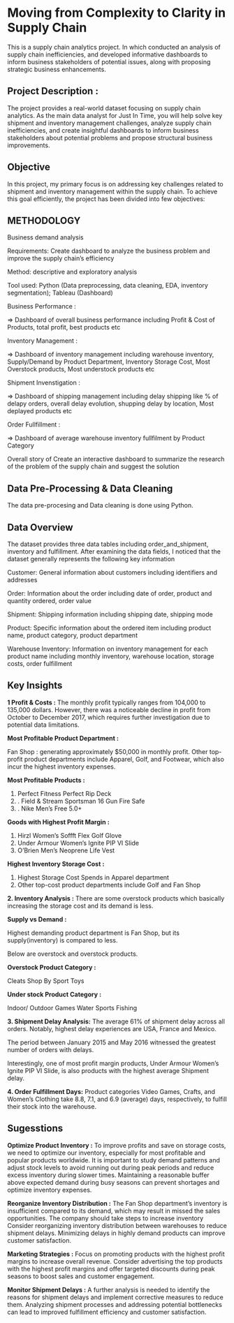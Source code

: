 # Moving from Complexity to Clarity in Supply Chain

This is a supply chain analytics project. In which conducted an analysis of supply chain inefficiencies, and developed informative dashboards to inform business stakeholders of potential issues, along with proposing strategic business enhancements.

## Project Description :
The project provides a real-world dataset focusing on supply chain analytics. As the main data analyst for Just In Time, you will help solve key shipment and inventory management challenges, analyze supply chain inefficiencies, and create insightful dashboards to inform business stakeholders about potential problems and propose structural business improvements.

## Objective 
In this project, my primary focus is on addressing key challenges related to shipment and inventory management within the supply chain. To achieve this goal efficiently, the project has been divided into few objectives:

## METHODOLOGY

Business demand analysis

Requirements: Create dashboard to analyze the business problem and improve the supply chain’s efficiency

Method: descriptive and exploratory analysis

Tool used: Python (Data preprocessing, data cleaning, EDA, inventory segmentation); Tableau (Dashboard)

Business Performance : 

=> Dashboard of overall business performance including Profit & Cost of Products, total profit, best products etc 

Inventory Management :

=> Dashboard of inventory management including warehouse inventory, Supply/Demand by Product Department, Inventory Storage Cost, Most Overstock products, Most understock products etc

Shipment Invenstigation :

=> Dashboard of shipping management including delay shipping like % of delapy orders, overall delay evolution, shupping delay by location, Most deplayed products etc 

Order Fullfillment : 

=> Dashboard of average warehouse inventory fullfilment by Product Category

Overall story of Create an interactive dashboard to summarize the research of the problem of the supply chain and suggest the solution

## Data Pre-Processing & Data Cleaning 

The data pre-procesing and Data cleaning is done using Python. 

## Data Overview 
The dataset provides three data tables including order_and_shipment, inventory and fulfillment. After examining the data fields, I noticed that the dataset generally represents the following key information

Customer: General information about customers including identifiers and addresses

Order: Information about the order including date of order, product and quantity ordered, order value

Shipment: Shipping information including shipping date, shipping mode

Product: Specific information about the ordered item including product name, product category, product department

Warehouse Inventory: Information on inventory management for each product name including monthly inventory, warehouse location, storage costs, order fulfillment

## Key Insights 

**1 Profit & Costs :**
The monthly profit typically ranges from 104,000 to 135,000 dollars. However, there was a noticeable decline in profit from October to December 2017, which requires further investigation due to potential data limitations.

**Most Profitable Product Department :**

Fan Shop : generating approximately $50,000 in monthly profit.
Other top-profit product departments include Apparel, Golf, and Footwear, which also incur the highest inventory expenses.

**Most Profitable Products :**

1. Perfect Fitness Perfect Rip Deck
2. . Field & Stream Sportsman 16 Gun Fire Safe
3. . Nike Men’s Free 5.0+

**Goods with Highest Profit Margin :**

1. Hirzl Women’s Soffft Flex Golf Glove
2. Under Armour Women’s Ignite PIP VI Slide
3. O’Brien Men’s Neoprene Life Vest

**Highest Inventory Storage Cost :**

1. Highest Storage Cost Spends in Apparel department
2. Other top-cost product departments include Golf and Fan Shop

**2. Inventory Analysis :**
There are some overstock products which basically increasing the storage cost and its demand is less.

**Supply vs Demand :**

Highest demanding product department is Fan Shop, but its supply(inventory) is compared to less.

Below are overstock and overstock products.

**Overstock Product Category :**

Cleats
Shop By Sport
Toys

**Under stock Product Category :**

Indoor/ Outdoor Games
Water Sports
Fishing

**3. Shipment Delay Analysis:**
The average 61% of shipment delay across all orders. Notably, highest delay experiences are USA, France and Mexico.

The period between January 2015 and May 2016 witnessed the greatest number of orders with delays.

Interestingly, one of most profit margin products, Under Armour Women’s Ignite PIP VI Slide, is also products with the highest average Shipment delay.

**4. Order Fulfillment Days:**
Product categories Video Games, Crafts, and Women’s Clothing take 8.8, 7.1, and 6.9 (average) days, respectively, to fulfill their stock into the warehouse.


## Sugesstions 

**Optimize Product Inventory :**
To improve profits and save on storage costs, we need to optimize our inventory, especially for most profitable and popular products worldwide. It is important to study demand patterns and adjust stock levels to avoid running out during peak periods and reduce excess inventory during slower times. Maintaining a reasonable buffer above expected demand during busy seasons can prevent shortages and optimize inventory expenses.

**Reorganize Inventory Distribution :**
The Fan Shop department’s inventory is insufficient compared to its demand, which may result in missed the sales opportunities. The company should take steps to increase inventory
Consider reorganizing inventory distribution between warehouses to reduce shipment delays. Minimizing delays in highly demand products can improve customer satisfaction.

**Marketing Strategies :**
Focus on promoting products with the highest profit margins to increase overall revenue. Consider advertising the top products with the highest profit margins and offer targeted discounts during peak seasons to boost sales and customer engagement.

**Monitor Shipment Delays :**
A further analysis is needed to identify the reasons for shipment delays and implement corrective measures to reduce them. Analyzing shipment processes and addressing potential bottlenecks can lead to improved fulfillment efficiency and customer satisfaction.
